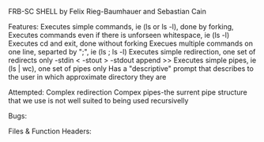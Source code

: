 FRB-SC SHELL
by Felix Rieg-Baumhauer and Sebastian Cain

Features:
	Executes simple commands, ie (ls or ls -l), done by forking, 
	Executes commands even if there is unforseen whitespace, ie (ls    -l)
	Executes cd and exit, done without forking
	Execues multiple commands on one line, separted by ";",  ie (ls ; ls -l)
	Executes simple redirection, one set of redirects only
		-stdin <
		-stout >
		-stdout append >>
	Executes simple pipes, ie (ls | wc), one set of pipes only
	Has a "descriptive" prompt that describes to the user in which approximate directory they are
	
	
Attempted:
	Complex redirection
	Compex pipes-the surrent pipe structure that we use is not well suited to being used recursivelly
	
	
Bugs:


Files & Function Headers:

	
	
